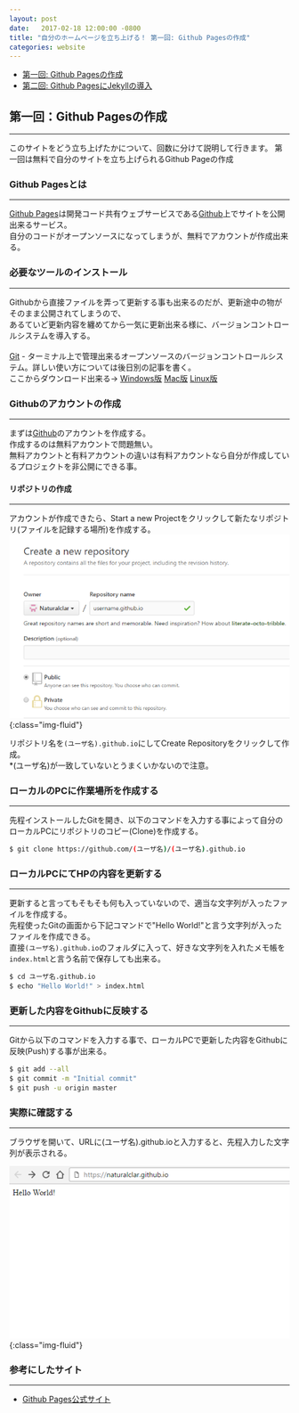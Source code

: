 ```yaml
---
layout: post
date:   2017-02-18 12:00:00 -0800
title: "自分のホームページを立ち上げる！ 第一回: Github Pagesの作成"
categories: website
---
```


- [第一回: Github Pagesの作成][how-to-build-a-website-1]
- [第二回: Github PagesにJekyllの導入][how-to-build-a-website-2]

## 第一回：Github Pagesの作成

---

このサイトをどう立ち上げたかについて、回数に分けて説明して行きます。
第一回は無料で自分のサイトを立ち上げられるGithub Pageの作成

### Github Pagesとは

---

[Github Pages][github-pages]は開発コード共有ウェブサービスである[Github][github]上でサイトを公開出来るサービス。<br>
自分のコードがオープンソースになってしまうが、無料でアカウントが作成出来る。

### 必要なツールのインストール

---

Githubから直接ファイルを弄って更新する事も出来るのだが、更新途中の物がそのまま公開されてしまうので、<br>
あるていど更新内容を纏めてから一気に更新出来る様に、バージョンコントロールシステムを導入する。<br>
<br>
[Git][git] - ターミナル上で管理出来るオープンソースのバージョンコントロールシステム。詳しい使い方については後日別の記事を書く。<br>
ここからダウンロード出来る→ [Windows版][git-win] [Mac版][git-mac] [Linux版][git-linux]

### Githubのアカウントの作成

---

まずは[Github][github]のアカウントを作成する。<br>
作成するのは無料アカウントで問題無い。<br>
無料アカウントと有料アカウントの違いは有料アカウントなら自分が作成しているプロジェクトを非公開にできる事。

#### リポジトリの作成

---

アカウントが作成できたら、Start a new Projectをクリックして新たなリポジトリ(ファイルを記録する場所)を作成する。<br>
![new_repo](/images/building-website/new_repo.png){:class="img-fluid"}


リポジトリ名を`(ユーザ名).github.io`にしてCreate Repositoryをクリックして作成。<br>
*(ユーザ名)が一致していないとうまくいかないので注意。

### ローカルのPCに作業場所を作成する

---

先程インストールしたGitを開き、以下のコマンドを入力する事によって自分のローカルPCにリポジトリのコピー(Clone)を作成する。<br>

```bash
$ git clone https://github.com/(ユーザ名)/(ユーザ名).github.io
```

### ローカルPCにてHPの内容を更新する

---

更新すると言ってもそもそも何も入っていないので、適当な文字列が入ったファイルを作成する。<br>
先程使ったGitの画面から下記コマンドで"Hello World!"と言う文字列が入ったファイルを作成できる。<br>
直接`(ユーザ名).github.io`のフォルダに入って、好きな文字列を入れたメモ帳を`index.html`と言う名前で保存しても出来る。

```bash
$ cd ユーザ名.github.io
$ echo "Hello World!" > index.html
```

### 更新した内容をGithubに反映する

---

Gitから以下のコマンドを入力する事で、ローカルPCで更新した内容をGithubに反映(Push)する事が出来る。

```bash
$ git add --all
$ git commit -m "Initial commit"
$ git push -u origin master

```

### 実際に確認する

---

ブラウザを開いて、URLに(ユーザ名).github.ioと入力すると、先程入力した文字列が表示される。

![hello_world](/images/building-website/helloworld.png){:class="img-fluid"}

### 参考にしたサイト

---

- [Github Pages公式サイト][github-pages]

[github]: https://pages.github.com/
[git]: https://git-scm.com/
[git-win]: https://git-scm.com/download/win
[git-mac]: https://git-scm.com/download/mac
[git-linux]: https://git-scm.com/download/linux
[github-pages]: https://pages.github.com/
[how-to-build-a-website-1]: /how-to-build-a-website-1
[how-to-build-a-website-2]: /how-to-build-a-website-2